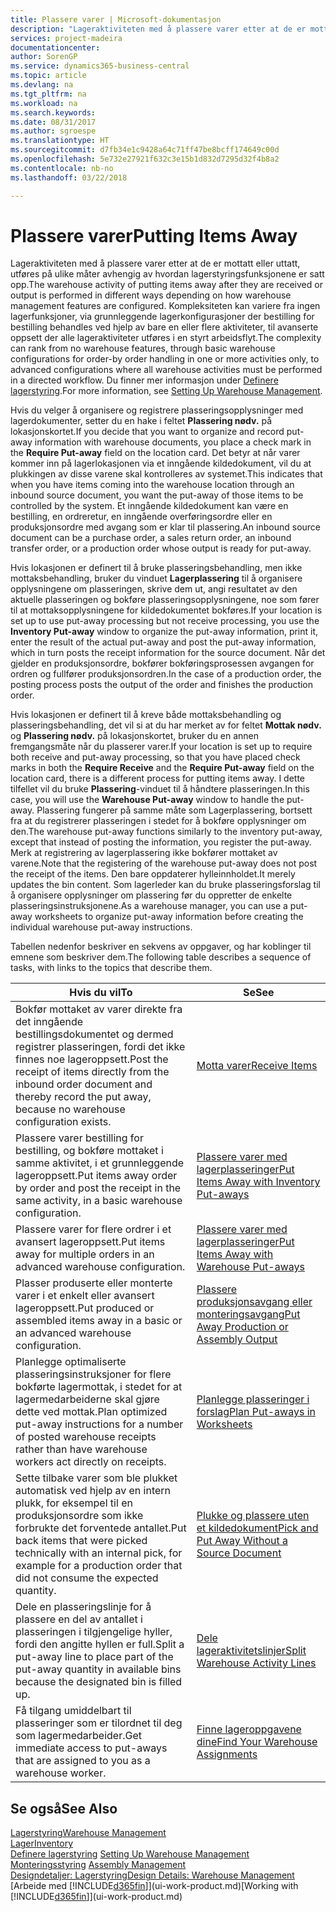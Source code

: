 ```yaml
---
title: Plassere varer | Microsoft-dokumentasjon
description: "Lageraktiviteten med å plassere varer etter at de er mottatt eller uttatt, utføres på ulike måter avhengig av hvordan lagerstyringsfunksjonene er satt opp."
services: project-madeira
documentationcenter: 
author: SorenGP
ms.service: dynamics365-business-central
ms.topic: article
ms.devlang: na
ms.tgt_pltfrm: na
ms.workload: na
ms.search.keywords: 
ms.date: 08/31/2017
ms.author: sgroespe
ms.translationtype: HT
ms.sourcegitcommit: d7fb34e1c9428a64c71ff47be8bcff174649c00d
ms.openlocfilehash: 5e732e27921f632c3e15b1d832d7295d32f4b8a2
ms.contentlocale: nb-no
ms.lasthandoff: 03/22/2018

---
```

# <a name="putting-items-away"></a><span data-ttu-id="92142-103">Plassere varer</span><span class="sxs-lookup"><span data-stu-id="92142-103">Putting Items Away</span></span>
<span data-ttu-id="92142-104">Lageraktiviteten med å plassere varer etter at de er mottatt eller uttatt, utføres på ulike måter avhengig av hvordan lagerstyringsfunksjonene er satt opp.</span><span class="sxs-lookup"><span data-stu-id="92142-104">The warehouse activity of putting items away after they are received or output is performed in different ways depending on how warehouse management features are configured.</span></span> <span data-ttu-id="92142-105">Kompleksiteten kan variere fra ingen lagerfunksjoner, via grunnleggende lagerkonfigurasjoner der bestilling for bestilling behandles ved hjelp av bare en eller flere aktiviteter, til avanserte oppsett der alle lageraktiviteter utføres i en styrt arbeidsflyt.</span><span class="sxs-lookup"><span data-stu-id="92142-105">The complexity can rank from no warehouse features, through basic warehouse configurations for order-by order handling in one or more activities only, to advanced configurations where all warehouse activities must be performed in a directed workflow.</span></span> <span data-ttu-id="92142-106">Du finner mer informasjon under [Definere lagerstyring](warehouse-setup-warehouse.md).</span><span class="sxs-lookup"><span data-stu-id="92142-106">For more information, see [Setting Up Warehouse Management](warehouse-setup-warehouse.md).</span></span>

<span data-ttu-id="92142-107">Hvis du velger å organisere og registrere plasseringsopplysninger med lagerdokumenter, setter du en hake i feltet **Plassering nødv.** på lokasjonskortet.</span><span class="sxs-lookup"><span data-stu-id="92142-107">If you decide that you want to organize and record put-away information with warehouse documents, you place a check mark in the **Require Put-away** field on the location card.</span></span> <span data-ttu-id="92142-108">Det betyr at når varer kommer inn på lagerlokasjonen via et inngående kildedokument, vil du at plukkingen av disse varene skal kontrolleres av systemet.</span><span class="sxs-lookup"><span data-stu-id="92142-108">This indicates that when you have items coming into the warehouse location through an inbound source document, you want the put-away of those items to be controlled by the system.</span></span> <span data-ttu-id="92142-109">Et inngående kildedokument kan være en bestilling, en ordreretur, en inngående overføringsordre eller en produksjonsordre med avgang som er klar til plassering.</span><span class="sxs-lookup"><span data-stu-id="92142-109">An inbound source document can be a purchase order, a sales return order, an inbound transfer order, or a production order whose output is ready for put-away.</span></span>  

<span data-ttu-id="92142-110">Hvis lokasjonen er definert til å bruke plasseringsbehandling, men ikke mottaksbehandling, bruker du vinduet **Lagerplassering** til å organisere opplysningene om plasseringen, skrive dem ut, angi resultatet av den aktuelle plasseringen og bokføre plasseringsopplysningene, noe som fører til at mottaksopplysningene for kildedokumentet bokføres.</span><span class="sxs-lookup"><span data-stu-id="92142-110">If your location is set up to use put-away processing but not receive processing, you use the **Inventory Put-away** window to organize the put-away information, print it, enter the result of the actual put-away and post the put-away information, which in turn posts the receipt information for the source document.</span></span> <span data-ttu-id="92142-111">Når det gjelder en produksjonsordre, bokfører bokføringsprosessen avgangen for ordren og fullfører produksjonsordren.</span><span class="sxs-lookup"><span data-stu-id="92142-111">In the case of a production order, the posting process posts the output of the order and finishes the production order.</span></span>

<span data-ttu-id="92142-112">Hvis lokasjonen er definert til å kreve både mottaksbehandling og plasseringsbehandling, det vil si at du har merket av for feltet **Mottak nødv.** og **Plassering nødv.** på lokasjonskortet, bruker du en annen fremgangsmåte når du plasserer varer.</span><span class="sxs-lookup"><span data-stu-id="92142-112">If your location is set up to require both receive and put-away processing, so that you have placed check marks in both the **Require Receive** and the **Require Put-away** field on the location card, there is a different process for putting items away.</span></span> <span data-ttu-id="92142-113">I dette tilfellet vil du bruke **Plassering**-vinduet til å håndtere plasseringen.</span><span class="sxs-lookup"><span data-stu-id="92142-113">In this case, you will use the **Warehouse Put-away** window to handle the put-away.</span></span> <span data-ttu-id="92142-114">Plassering fungerer på samme måte som Lagerplassering, bortsett fra at du registrerer plasseringen i stedet for å bokføre opplysninger om den.</span><span class="sxs-lookup"><span data-stu-id="92142-114">The warehouse put-away functions similarly to the inventory put-away, except that instead of posting the information, you register the put-away.</span></span> <span data-ttu-id="92142-115">Merk at registrering av lagerplassering ikke bokfører mottaket av varene.</span><span class="sxs-lookup"><span data-stu-id="92142-115">Note that the registering of the warehouse put-away does not post the receipt of the items.</span></span> <span data-ttu-id="92142-116">Den bare oppdaterer hylleinnholdet.</span><span class="sxs-lookup"><span data-stu-id="92142-116">It merely updates the bin content.</span></span> <span data-ttu-id="92142-117">Som lagerleder kan du bruke plasseringsforslag til å organisere opplysninger om plassering før du oppretter de enkelte plasseringsinstruksjonene.</span><span class="sxs-lookup"><span data-stu-id="92142-117">As a warehouse manager, you can use a put-away worksheets to organize put-away information before creating the individual warehouse put-away instructions.</span></span>

<span data-ttu-id="92142-118">Tabellen nedenfor beskriver en sekvens av oppgaver, og har koblinger til emnene som beskriver dem.</span><span class="sxs-lookup"><span data-stu-id="92142-118">The following table describes a sequence of tasks, with links to the topics that describe them.</span></span>   

|<span data-ttu-id="92142-119">**Hvis du vil**</span><span class="sxs-lookup"><span data-stu-id="92142-119">**To**</span></span>|<span data-ttu-id="92142-120">**Se**</span><span class="sxs-lookup"><span data-stu-id="92142-120">**See**</span></span>|  
|------------|-------------|  
|<span data-ttu-id="92142-121">Bokfør mottaket av varer direkte fra det inngående bestillingsdokumentet og dermed registrer plasseringen, fordi det ikke finnes noe lageroppsett.</span><span class="sxs-lookup"><span data-stu-id="92142-121">Post the receipt of items directly from the inbound order document and thereby record the put away, because no warehouse configuration exists.</span></span>|[<span data-ttu-id="92142-122">Motta varer</span><span class="sxs-lookup"><span data-stu-id="92142-122">Receive Items</span></span>](warehouse-how-receive-items.md)|  
|<span data-ttu-id="92142-123">Plassere varer bestilling for bestilling, og bokføre mottaket i samme aktivitet, i et grunnleggende lageroppsett.</span><span class="sxs-lookup"><span data-stu-id="92142-123">Put items away order by order and post the receipt in the same activity, in a basic warehouse configuration.</span></span>|[<span data-ttu-id="92142-124">Plassere varer med lagerplasseringer</span><span class="sxs-lookup"><span data-stu-id="92142-124">Put Items Away with Inventory Put-aways</span></span>](warehouse-how-to-put-items-away-with-inventory-put-aways.md)|  
|<span data-ttu-id="92142-125">Plassere varer for flere ordrer i et avansert lageroppsett.</span><span class="sxs-lookup"><span data-stu-id="92142-125">Put items away for multiple orders in an advanced warehouse configuration.</span></span>|[<span data-ttu-id="92142-126">Plassere varer med lagerplasseringer</span><span class="sxs-lookup"><span data-stu-id="92142-126">Put Items Away with Warehouse Put-aways</span></span>](warehouse-how-to-put-items-away-with-warehouse-put-aways.md)|  
|<span data-ttu-id="92142-127">Plasser produserte eller monterte varer i et enkelt eller avansert lageroppsett.</span><span class="sxs-lookup"><span data-stu-id="92142-127">Put produced or assembled items away in a basic or an advanced warehouse configuration.</span></span>|[<span data-ttu-id="92142-128">Plassere produksjonsavgang eller monteringsavgang</span><span class="sxs-lookup"><span data-stu-id="92142-128">Put Away Production or Assembly Output</span></span>](warehouse-how-to-put-away-production-output.md)|
|<span data-ttu-id="92142-129">Planlegge optimaliserte plasseringsinstruksjoner for flere bokførte lagermottak, i stedet for at lagermedarbeiderne skal gjøre dette ved mottak.</span><span class="sxs-lookup"><span data-stu-id="92142-129">Plan optimized put-away instructions for a number of posted warehouse receipts rather than have warehouse workers act directly on receipts.</span></span>|[<span data-ttu-id="92142-130">Planlegge plasseringer i forslag</span><span class="sxs-lookup"><span data-stu-id="92142-130">Plan Put-aways in Worksheets</span></span>](warehouse-how-to-plan-put-aways-in-worksheets.md)|  
|<span data-ttu-id="92142-131">Sette tilbake varer som ble plukket automatisk ved hjelp av en intern plukk, for eksempel til en produksjonsordre som ikke forbrukte det forventede antallet.</span><span class="sxs-lookup"><span data-stu-id="92142-131">Put back items that were picked technically with an internal pick, for example for a production order that did not consume the expected quantity.</span></span>|[<span data-ttu-id="92142-132">Plukke og plassere uten et kildedokument</span><span class="sxs-lookup"><span data-stu-id="92142-132">Pick and Put Away Without a Source Document</span></span>](warehouse-how-to-create-put-aways-from-internal-put-aways.md)|
|<span data-ttu-id="92142-133">Dele en plasseringslinje for å plassere en del av antallet i plasseringen i tilgjengelige hyller, fordi den angitte hyllen er full.</span><span class="sxs-lookup"><span data-stu-id="92142-133">Split a put-away line to place part of the put-away quantity in available bins because the designated bin is filled up.</span></span>|[<span data-ttu-id="92142-134">Dele lageraktivitetslinjer</span><span class="sxs-lookup"><span data-stu-id="92142-134">Split Warehouse Activity Lines</span></span>](warehouse-how-to-split-warehouse-activity-lines.md)|
|<span data-ttu-id="92142-135">Få tilgang umiddelbart til plasseringer som er tilordnet til deg som lagermedarbeider.</span><span class="sxs-lookup"><span data-stu-id="92142-135">Get immediate access to put-aways that are assigned to you as a warehouse worker.</span></span>|[<span data-ttu-id="92142-136">Finne lageroppgavene dine</span><span class="sxs-lookup"><span data-stu-id="92142-136">Find Your Warehouse Assignments</span></span>](warehouse-how-to-find-your-warehouse-assignments.md)|    

## <a name="see-also"></a><span data-ttu-id="92142-137">Se også</span><span class="sxs-lookup"><span data-stu-id="92142-137">See Also</span></span>  
[<span data-ttu-id="92142-138">Lagerstyring</span><span class="sxs-lookup"><span data-stu-id="92142-138">Warehouse Management</span></span>](warehouse-manage-warehouse.md)  
[<span data-ttu-id="92142-139">Lager</span><span class="sxs-lookup"><span data-stu-id="92142-139">Inventory</span></span>](inventory-manage-inventory.md)  
<span data-ttu-id="92142-140">[Definere lagerstyring](warehouse-setup-warehouse.md)   </span><span class="sxs-lookup"><span data-stu-id="92142-140">[Setting Up Warehouse Management](warehouse-setup-warehouse.md)   </span></span>  
<span data-ttu-id="92142-141">[Monteringsstyring](assembly-assemble-items.md)  </span><span class="sxs-lookup"><span data-stu-id="92142-141">[Assembly Management](assembly-assemble-items.md)  </span></span>  
[<span data-ttu-id="92142-142">Designdetaljer: Lagerstyring</span><span class="sxs-lookup"><span data-stu-id="92142-142">Design Details: Warehouse Management</span></span>](design-details-warehouse-management.md)  
<span data-ttu-id="92142-143">[Arbeide med [!INCLUDE[d365fin](includes/d365fin_md.md)]](ui-work-product.md)</span><span class="sxs-lookup"><span data-stu-id="92142-143">[Working with [!INCLUDE[d365fin](includes/d365fin_md.md)]](ui-work-product.md)</span></span>  

